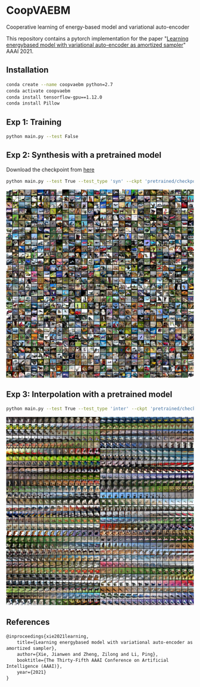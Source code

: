 # CoopVAEBM
Cooperative learning of energy-based model and variational auto-encoder

This repository contains a pytorch implementation for the paper "[Learning energybased model with variational auto-encoder as amortized sampler](https://arxiv.org/pdf/2012.14936.pdf)" AAAI 2021.


## Installation


```bash
conda create --name coopvaebm python=2.7
conda activate coopvaebm
conda install tensorflow-gpu==1.12.0
conda install Pillow    
```
    
## Exp 1: Training


```bash
python main.py --test False
```

## Exp 2: Synthesis with a pretrained model

Download the checkpoint from [here](https://www.stat.ucla.edu/~jxie/CoopVAEBM/coopvaebm_file/code/checkpoints.zip)

```bash
python main.py --test True --test_type 'syn' --ckpt 'pretrained/checkpoints/cifar/model.ckpt-3000'
```
<p align="center"><img src="/demo/syn.png" width="700px"/></p>

## Exp 3: Interpolation with a pretrained model


```bash
python main.py --test True --test_type 'inter' --ckpt 'pretrained/checkpoints/cifar/model.ckpt-3000'
```

<p align="center"><img src="/demo/interp.png" width="700px"/></p>

## References
    @inproceedings{xie2021learning,
        title={Learning energybased model with variational auto-encoder as amortized sampler},
        author={Xie, Jianwen and Zheng, Zilong and Li, Ping},
        booktitle={The Thirty-Fifth AAAI Conference on Artificial Intelligence (AAAI)},
        year={2021}
    }
